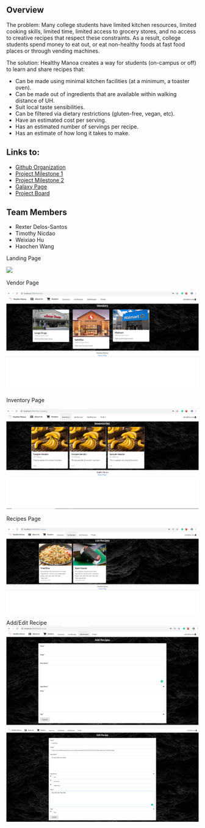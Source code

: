 ## Overview

The problem: Many college students have limited kitchen resources, limited cooking skills, limited time, limited access to grocery stores, and no access to creative recipes that respect these constraints. As a result, college students spend money to eat out, or eat non-healthy foods at fast food places or through vending machines.

The solution: Healthy Manoa creates a way for students (on-campus or off) to learn and share recipes that:
* Can be made using minimal kitchen facilities (at a minimum, a toaster oven).
* Can be made out of ingredients that are available within walking distance of UH.
* Suit local taste sensibilities.
* Can be filtered via dietary restrictions (gluten-free, vegan, etc).
* Have an estimated cost per serving.
* Has an estimated number of servings per recipe.
* Has an estimate of how long it takes to make.

## Links to:
- [Github Organization](https://github.com/healthy-manoa)
- [Project Milestone 1](https://github.com/healthy-manoa/project/projects/1)
- [Project Milestone 2](https://github.com/healthy-manoa/project/projects/2)
- [Galaxy Page](https://healthymanoa.meteorapp.com)
- [Project Board](https://github.com/healthy-manoa/project/projects/2)

## Team Members
* Rexter Delos-Santos
* Timothy Nicdao
* Weixiao Hu
* Haochen Wang

Landing Page

![](https://files.slack.com/files-pri/TLBCR22VD-FQDSQ2WUA/screenshot_20191120-091453_chrome.jpg)

Vendor Page

<img class="ui floated rounded image" src="/images/Vendor page.PNG"> 

Inventory Page

<img class="ui floated rounded image" src="/images/Inventory page.PNG">

Recipes Page

<img class="ui floated rounded image" src="/images/Recipes page.PNG">

Add/Edit Recipe
<img class="ui floated rounded image" src="/images/Add Recipe page.PNG">
<img class="ui floated rounded image" src="/images/Edit Recipe page.PNG">

  



